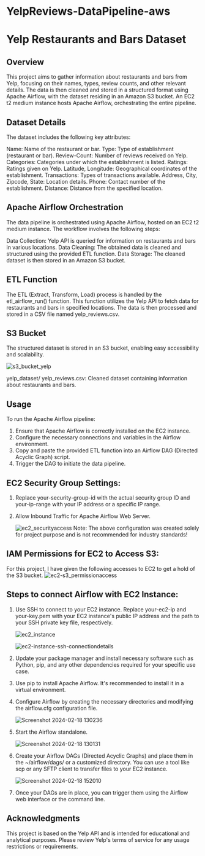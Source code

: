 # YelpReviews-DataPipeline-aws


# Yelp Restaurants and Bars Dataset

## Overview
This project aims to gather information about restaurants and bars from Yelp, focusing on their names, types, review counts, and other relevant details. The data is then cleaned and stored in a structured format using Apache Airflow, with the dataset residing in an Amazon S3 bucket. An EC2 t2 medium instance hosts Apache Airflow, orchestrating the entire pipeline.

## Dataset Details
The dataset includes the following key attributes:

Name: Name of the restaurant or bar.
Type: Type of establishment (restaurant or bar).
Review-Count: Number of reviews received on Yelp.
Categories: Categories under which the establishment is listed.
Ratings: Ratings given on Yelp.
Latitude, Longitude: Geographical coordinates of the establishment.
Transactions: Types of transactions available.
Address, City, Zipcode, State: Location details.
Phone: Contact number of the establishment.
Distance: Distance from the specified location.


## Apache Airflow Orchestration
The data pipeline is orchestrated using Apache Airflow, hosted on an EC2 t2 medium instance. The workflow involves the following steps:

Data Collection: Yelp API is queried for information on restaurants and bars in various locations.
Data Cleaning: The obtained data is cleaned and structured using the provided ETL function.
Data Storage: The cleaned dataset is then stored in an Amazon S3 bucket.

## ETL Function
The ETL (Extract, Transform, Load) process is handled by the etl_airflow_run() function. This function utilizes the Yelp API to fetch data for restaurants and bars in specified locations. The data is then processed and stored in a CSV file named yelp_reviews.csv.

## S3 Bucket
The structured dataset is stored in an S3 bucket, enabling easy accessibility and scalability.

![s3_bucket_yelp](https://github.com/Arvind1997/YelpReviews-DataPipeline-aws/assets/13155343/80b9272a-ce8b-483a-8116-e88c693e3eca)


yelp_dataset/
yelp_reviews.csv: Cleaned dataset containing information about restaurants and bars.

## Usage

To run the Apache Airflow pipeline:

1. Ensure that Apache Airflow is correctly installed on the EC2 instance.
2. Configure the necessary connections and variables in the Airflow environment.
3. Copy and paste the provided ETL function into an Airflow DAG (Directed Acyclic Graph) script.
4. Trigger the DAG to initiate the data pipeline.

## EC2 Security Group Settings:
1. Replace your-security-group-id with the actual security group ID and your-ip-range with your IP address or a specific IP range.
2. Allow Inbound Traffic for Apache Airflow Web Server.

   ![ec2_securityaccess](https://github.com/Arvind1997/YelpReviews-DataPipeline-aws/assets/13155343/c188135e-ca3e-46a2-896d-adb0d1f6cd44)
   Note: The above configuration was created solely for project purpose and is not recommended for industry standards!

## IAM Permissions for EC2 to Access S3:

For this project, I have given the following accesses to EC2 to get a hold of the S3 bucket.
![ec2-s3_permissionaccess](https://github.com/Arvind1997/YelpReviews-DataPipeline-aws/assets/13155343/7685a3ad-ff07-499c-ad1f-9bf21b9db117)   


## Steps to connect Airflow with EC2 Instance:
1. Use SSH to connect to your EC2 instance. Replace your-ec2-ip and your-key.pem with your EC2 instance's public IP address and the path to your SSH private key file, respectively.

   ![ec2_instance](https://github.com/Arvind1997/YelpReviews-DataPipeline-aws/assets/13155343/3df2373e-fb97-4273-be23-8ad1e35b8f5f)

   ![ec2-instance-ssh-connectiondetails](https://github.com/Arvind1997/YelpReviews-DataPipeline-aws/assets/13155343/f2f4987a-1575-4bb3-9236-6b6846b76f58)

3. Update your package manager and install necessary software such as Python, pip, and any other dependencies required for your specific use case.
4. Use pip to install Apache Airflow. It's recommended to install it in a virtual environment.
5. Configure Airflow by creating the necessary directories and modifying the airflow.cfg configuration file.

   ![Screenshot 2024-02-18 130236](https://github.com/Arvind1997/YelpReviews-DataPipeline-aws/assets/13155343/b393aebb-23fc-4420-bd92-7ce20e1eb3eb)

7. Start the Airflow standalone.

   ![Screenshot 2024-02-18 130131](https://github.com/Arvind1997/YelpReviews-DataPipeline-aws/assets/13155343/3de5d2b6-316e-4a4f-b876-8d13371bf070)

9. Create your Airflow DAGs (Directed Acyclic Graphs) and place them in the ~/airflow/dags/ or a customized directory. You can use a tool like scp or any SFTP client to transfer files to your EC2 instance.

    ![Screenshot 2024-02-18 152010](https://github.com/Arvind1997/YelpReviews-DataPipeline-aws/assets/13155343/61398c48-0837-45a7-a1c0-942ccf63b83a)

11. Once your DAGs are in place, you can trigger them using the Airflow web interface or the command line.




## Acknowledgments
This project is based on the Yelp API and is intended for educational and analytical purposes. Please review Yelp's terms of service for any usage restrictions or requirements.



